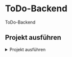 # ToDo-Backend
ToDo-Backend

## Projekt ausführen
<details closed>
    <summary>Projekt ausführen</summary>

    Projekt klonen

    - copy env .env

    - composer install

    - composer update

    - php spark db:create cars

    - php spark migrate

    - php spark db:seed cars

    - php spark serve
</details>
